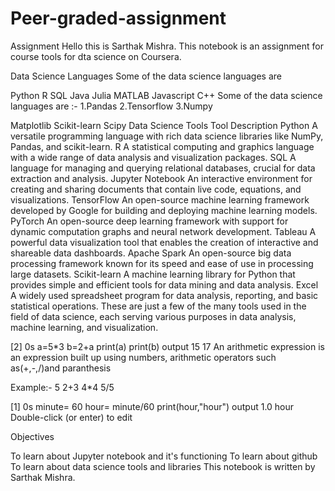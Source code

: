 # Peer-graded-assignment
Assignment
Hello this is Sarthak Mishra. This notebook is an assignment for course tools for dta science on Coursera.

Data Science Languages
Some of the data science languages are

Python
R
SQL
Java
Julia
MATLAB
Javascript
C++
Some of the data science languages are :- 1.Pandas 2.Tensorflow 3.Numpy

Matplotlib
Scikit-learn
Scipy
Data Science Tools
Tool	Description
Python	A versatile programming language with rich data science libraries like NumPy, Pandas, and scikit-learn.
R	A statistical computing and graphics language with a wide range of data analysis and visualization packages.
SQL	A language for managing and querying relational databases, crucial for data extraction and analysis.
Jupyter Notebook	An interactive environment for creating and sharing documents that contain live code, equations, and visualizations.
TensorFlow	An open-source machine learning framework developed by Google for building and deploying machine learning models.
PyTorch	An open-source deep learning framework with support for dynamic computation graphs and neural network development.
Tableau	A powerful data visualization tool that enables the creation of interactive and shareable data dashboards.
Apache Spark	An open-source big data processing framework known for its speed and ease of use in processing large datasets.
Scikit-learn	A machine learning library for Python that provides simple and efficient tools for data mining and data analysis.
Excel	A widely used spreadsheet program for data analysis, reporting, and basic statistical operations.
These are just a few of the many tools used in the field of data science, each serving various purposes in data analysis, machine learning, and visualization.

[2]
0s
a=5*3
b=2+a
print(a)
print(b)
output
15
17
An arithmetic expression is an expression built up using numbers, arithmetic operators such as(+,-,/)and paranthesis

Example:- 5 2+3 4*4 5/5

[1]
0s
minute= 60
hour= minute/60
print(hour,"hour")
output
1.0 hour
Double-click (or enter) to edit

Objectives

To learn about Jupyter notebook and it's functioning
To learn about github
To learn about data science tools and libraries
This notebook is written by Sarthak Mishra.



